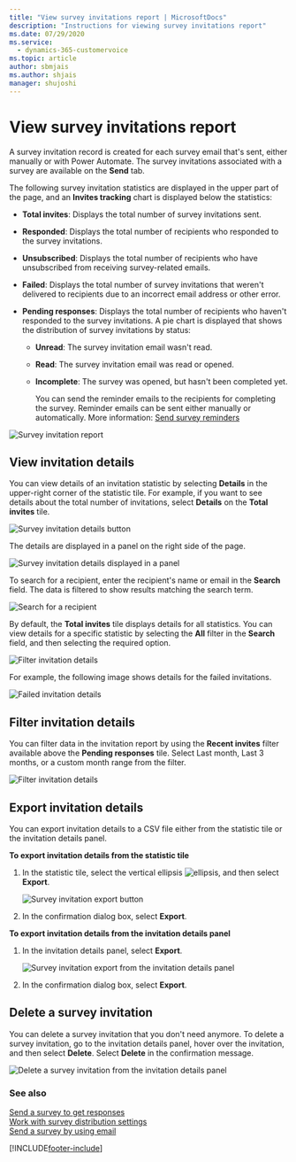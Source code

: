 ```yaml
---
title: "View survey invitations report | MicrosoftDocs"
description: "Instructions for viewing survey invitations report"
ms.date: 07/29/2020
ms.service: 
  - dynamics-365-customervoice
ms.topic: article
author: sbmjais
ms.author: shjais
manager: shujoshi
---
```


# View survey invitations report

A survey invitation record is created for each survey email that's sent, either manually or with Power Automate. The survey invitations associated with a survey are available on the **Send** tab.

The following survey invitation statistics are displayed in the upper part of the page, and an **Invites tracking** chart is displayed below the statistics:

- **Total invites**: Displays the total number of survey invitations sent.

- **Responded**: Displays the total number of recipients who responded to the survey invitations.

- **Unsubscribed**: Displays the total number of recipients who have unsubscribed from receiving survey-related emails.

- **Failed**: Displays the total number of survey invitations that weren't delivered to recipients due to an incorrect email address or other error.

- **Pending responses**: Displays the total number of recipients who haven't responded to the survey invitations. A pie chart is displayed that shows the distribution of survey invitations by status:

    - **Unread**: The survey invitation email wasn't read.

    - **Read**: The survey invitation email was read or opened.

    - **Incomplete**: The survey was opened, but hasn't been completed yet.

        You can send the reminder emails to the recipients for completing the survey. Reminder emails can be sent either manually or automatically. More information: [Send survey reminders](send-survey-reminders.md)

![Survey invitation report](media/invite-report.png "Survey invitation report")

## View invitation details

You can view details of an invitation statistic by selecting **Details** in the upper-right corner of the statistic tile. For example, if you want to see details about the total number of invitations, select **Details** on the **Total invites** tile.

![Survey invitation details button](media/invite-details.png "Survey invitation details button")

The details are displayed in a panel on the right side of the page.

![Survey invitation details displayed in a panel](media/total-invites.png "Survey invitation details displayed in a panel")

To search for a recipient, enter the recipient's name or email in the **Search** field. The data is filtered to show results matching the search term.

![Search for a recipient](media/search-recipient.png "Search for a recipient")

By default, the **Total invites** tile displays details for all statistics. You can view details for a specific statistic by selecting the **All** filter in the **Search** field, and then selecting the required option.

![Filter invitation details](media/filter-invite-details.png "Filter invitation details")

For example, the following image shows details for the failed invitations.

![Failed invitation details](media/failed-invite-details.png "Failed invitation details")

## Filter invitation details

You can filter data in the invitation report by using the **Recent invites** filter available above the **Pending responses** tile. Select Last month, Last 3 months, or a custom month range from the filter.

![Filter invitation details](media/filter-invite.png "Filter invitation details")

## Export invitation details

You can export invitation details to a CSV file either from the statistic tile or the invitation details panel.

**To export invitation details from the statistic tile**

1. In the statistic tile, select the vertical ellipsis ![ellipsis](media/project-options.png "ellipsis"), and then select **Export**.

    ![Survey invitation export button](media/export-invites-tile.png "Survey invitation export button")

2. In the confirmation dialog box, select **Export**.

**To export invitation details from the invitation details panel**

1. In the invitation details panel, select **Export**.

    ![Survey invitation export from the invitation details panel](media/export-invites-panel.png "Survey invitation export from the invitation details panel")

2. In the confirmation dialog box, select **Export**.

## Delete a survey invitation

You can delete a survey invitation that you don't need anymore. To delete a survey invitation, go to the invitation details panel, hover over the invitation, and then select **Delete**. Select **Delete** in the confirmation message.

![Delete a survey invitation from the invitation details panel](media/delete-invite.png "Delete a survey invitation from the invitation details panel")

### See also

[Send a survey to get responses](send-survey.md)<br>
[Work with survey distribution settings](distribution-settings.md)<br>
[Send a survey by using email](send-survey-email.md)  


[!INCLUDE[footer-include](includes/footer-banner.md)]